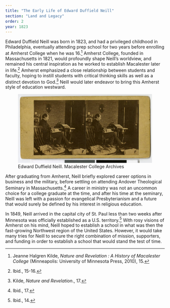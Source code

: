 ```yaml
---
title: "The Early Life of Edward Duffield Neill"
section: "Land and Legacy"
order: 2
year: 1823
---
```


 Edward Duffield Neill was born in 1823, and had a privileged childhood in Philadelphia, eventually attending prep school for two years before enrolling at Amherst College when he was 16.[^1] Amherst College, founded in Massachusetts in 1821, would profoundly shape Neill’s worldview, and remained his central inspiration as he worked to establish Macalester later in life.[^2] Amherst emphasized a close relationship between students and faculty, hoping to instill students with critical thinking skills as well as a distinct devotion to God.[^3] Neill would later endeavor to bring this Amherst style of education westward. 

<figure>
   <img src="/images/edward-duffield-neill.jpg">
   <figcaption>
     Edward Duffield Neill. Macalester College Archives
   </figcaption>
</figure>

After graduating from Amherst, Neill briefly explored career options in business and the military, before settling on attending Andover Theological Seminary in Massachusetts.[^4] A career in ministry was not an uncommon choice for a college graduate at the time, and after his time at the seminary, Neill was left with a passion for evangelical Presbyterianism and a future that would surely be defined by his interest in religious education. 


In 1849, Neill arrived in the capital city of St. Paul less than two weeks after Minnesota was officially established as a U.S. territory.[^5] With rosy visions of Amherst on his mind, Neill hoped to establish a school in what was then the fast-growing Northwest region of the United States. However, it would take many tries for Neill to secure the right combination of mission, supporters, and funding in order to establish a school that would stand the test of time. 


[^1]:
     Jeanne Halgren Kilde, _Nature and Revelation : A History of Macalester College_ (Minneapolis: University of Minnesota Press, 2010), 15.

[^2]:
     Ibid., 15-16.

[^3]:
    Kilde, _Nature and Revelation_., 17.

[^4]:
     Ibid., 17.

[^5]:
     Ibid., 14.

